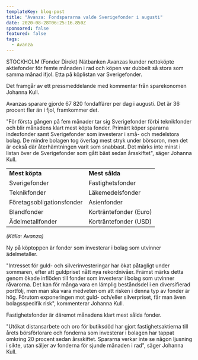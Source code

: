 ```yaml
---
templateKey: blog-post
title: "Avanza: Fondspararna valde Sverigefonder i augusti"
date: 2020-08-28T06:25:16.850Z
sponsored: false
featured: false
tags:
  - Avanza
---
```

<!--StartFragment-->

STOCKHOLM (Fonder Direkt) Nätbanken Avanzas kunder nettoköpte aktiefonder för femte månaden i rad och köpen var dubbelt så stora som samma månad ifjol. Etta på köplistan var Sverigefonder.

Det framgår av ett pressmeddelande med kommentar från sparekonomen Johanna Kull.

Avanzas sparare gjorde 67 820 fondaffärer per dag i augusti. Det är 36 procent fler än i fjol, framkommer det.

"För första gången på fem månader tar sig Sverigefonder förbi teknikfonder och blir månadens klart mest köpta fonder. Primärt köper spararna indexfonder samt Sverigefonder som investerar i små- och medelstora bolag. De mindre bolagen tog överlag mest stryk under börsoron, men det är också där återhämtningen varit som snabbast. Det märks inte minst i listan över de Sverigefonder som gått bäst sedan årsskiftet", säger Johanna Kull.

|                           |                        |
| ------------------------- | ---------------------- |
| **Mest köpta**            | **Mest sålda**         |
| Sverigefonder             | Fastighetsfonder       |
| Teknikfonder              | Läkemedelsfonder       |
| Företagsobligationsfonder | Asienfonder            |
| Blandfonder               | Korträntefonder (Euro) |
| Ädelmetallfonder          | Korträntefonder (USD)  |

*(Källa: Avanza)*

Ny på köptoppen är fonder som investerar i bolag som utvinner ädelmetaller.

"Intresset för guld- och silverinvesteringar har ökat påtagligt under sommaren, efter att guldpriset nått nya rekordnivåer. Främst märks detta genom ökade inflöden till fonder som investerar i bolag som utvinner råvarorna. Det kan för många vara en lämplig beståndsdel i en diversifierad portfölj, men man ska vara medveten om att risken i denna typ av fonder är hög. Förutom exponeringen mot guld- och/eller silverpriset, får man även bolagsspecifik risk", kommenterar Johanna Kull.

Fastighetsfonder är däremot månadens klart mest sålda fonder.

"Utökat distansarbete och oro för butiksdöd har gjort fastighetsaktierna till årets börsförlorare och fonderna som investerar i bolagen har tappat omkring 20 procent sedan årsskiftet. Spararna verkar inte se någon ljusning i sikte, utan säljer av fonderna för sjunde månaden i rad", säger Johanna Kull.

<!--EndFragment-->